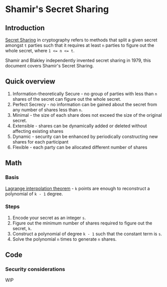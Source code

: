 # Shamir's Secret Sharing
## Introduction
[Secret Sharing](https://en.wikipedia.org/wiki/Secret_sharing) in cryptography refers to methods that split a given secret amongst `t` parties such that it requires at least `n` parties to figure out the whole secret, where `1 <= n <= t`.

Shamir and Blakley independently invented secret sharing in 1979, this document covers Shamir's Secret Sharing.
## Quick overview
1. Information-theoretically Secure - no group of parties with less than `n` shares of the secret can figure out the whole secret.
2. Perfect Secrecy - no information can be gained about the secret from any number of shares less than `n`.
3. Minimal - the size of each share does not exceed the size of the original secret.
4. Extensible - shares can be dynamically added or deleted without affecting existing shares
5. Dynamic - security can be enhanced by periodically constructing new shares for each participant
6. Flexible - each party can be allocated different number of shares
## Math
### Basis
[Lagrange interpolation theorem](https://en.wikipedia.org/wiki/Lagrange_polynomial) - `k` points are enough to reconstruct a polynomial of `k - 1` degree.
### Steps
1. Encode your secret as an integer `s`.
2. Figure out the minimum number of shares required to figure out the secret, `k`.
3. Construct a polynomial of degree `k - 1` such that the constant term is `s`.
4. Solve the polynomial `n` times to generate `n` shares.
## Code
### Security considerations
WIP
